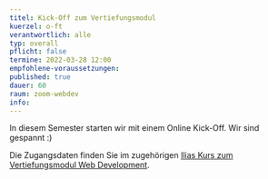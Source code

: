 ```yaml
---
titel: Kick-Off zum Vertiefungsmodul 
kuerzel: o-ft
verantwortlich: alle
typ: overall
pflicht: false
termine: 2022-03-28 12:00
empfohlene-voraussetzungen: 
published: true
dauer: 60
raum: zoom-webdev
info:
---
```



In diesem Semester starten wir mit einem Online Kick-Off. Wir sind gespannt :)

Die Zugangsdaten finden Sie im zugehörigen [Ilias Kurs zum Vertiefungsmodul Web Development](https://ilias.th-koeln.de/goto.php?target=crs_1238198&client_id=ILIAS_FH_Koeln).